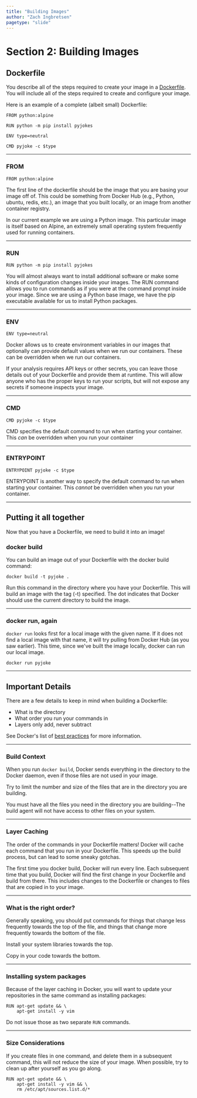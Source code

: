 ```yaml
---
title: "Building Images"
author: "Zach Ingbretsen"
pagetype: "slide"
---
```


# Section 2: Building Images
## Dockerfile
You describe all of the steps required to create your image in a [Dockerfile](https://docs.docker.com/engine/reference/builder/). You will include all of the steps required to create and configure your image.

Here is an example of a complete (albeit small) Dockerfile:

```
FROM python:alpine

RUN python -m pip install pyjokes

ENV type=neutral

CMD pyjoke -c $type
```

---

### FROM
```
FROM python:alpine
```
The first line of the dockerfile should be the image that you are basing your image off of. This could be something from Docker Hub (e.g., Python, ubuntu, redis, etc.), an image that you built locally, or an image from another container registry.

In our current example we are using a Python image. This particular image is itself based on Alpine, an extremely small operating system frequently used for running containers.

---
 
### RUN
```
RUN python -m pip install pyjokes
```
You will almost always want to install additional software or make some kinds of configuration changes inside your images. The RUN command allows you to run commands as if you were at the command prompt inside your image. Since we are using a Python base image, we have the pip executable available for us to install Python packages.


---

### ENV
```
ENV type=neutral
```
Docker allows us to create environment variables in our images that optionally can provide default values when we run our containers. These can be overridden when we run our containers.

If your analysis requires API keys or other secrets, you can leave those details out of your Dockerfile and provide them at runtime. This will allow anyone who has the proper keys to run your scripts, but will not expose any secrets if someone inspects your image.

---

### CMD
```
CMD pyjoke -c $type
```
CMD specifies the default command to run when starting your container. This *can* be overridden when you run your container

---

### ENTRYPOINT
```
ENTRYPOINT pyjoke -c $type
```
ENTRYPOINT is another way to specify the default command to run when starting your container. This *cannot* be overridden when you run your container.

---

## Putting it all together
Now that you have a Dockerfile, we need to build it into an image!

### docker build
You can build an image out of your Dockerfile with the docker build command:

```
docker build -t pyjoke .
```

Run this command in the directory where you have your Dockerfile. This will build an image with the tag (-t) specified. The dot indicates that Docker should use the current directory to build the image.

---

### docker run, again
`docker run` looks first for a local image with the given name. If it does not
find a local image with that name, it will try pulling from Docker Hub (as you
saw earlier). This time, since we've built the image locally, docker can run our
local image.

```
docker run pyjoke
```

---

## Important Details
There are a few details to keep in mind when building a Dockerfile:
- What is the directory
- What order you run your commands in
- Layers only add, never subtract

See Docker's list of [best practices](https://docs.docker.com/develop/develop-images/dockerfile_best-practices/) for more information.

---

### Build Context
When you run `docker build`, Docker sends everything in the directory to the Docker daemon, even if those files are not used in your image.

Try to limit the number and size of the files that are in the directory you are building.

You must have all the files you need in the directory you are building--The build agent will not have access to other files on your system.

---

### Layer Caching
The order of the commands in your Dockerfile matters! Docker will cache each command that you run in your Dockerfile. This speeds up the build process, but can lead to some sneaky gotchas.

The first time you docker build, Docker will run every line. Each subsequent time that you build, Docker will find the first change in your Dockerfile and build from there. This includes changes to the Dockerfile or changes to files that are copied in to your image.

---

### What is the right order?
Generally speaking, you should put commands for things that change less frequently towards the top of the file, and things that change more frequently towards the bottom of the file.

Install your system libraries towards the top.

Copy in your code towards the bottom.

---

### Installing system packages
Because of the layer caching in Docker, you will want to update your repositories in the same command as installing packages:
```
RUN apt-get update && \
    apt-get install -y vim
```

Do not issue those as two separate `RUN` commands.

---

### Size Considerations
If you create files in one command, and delete them in a subsequent command, this will not reduce the size of your image. When possible, try to clean up after yourself as you go along.

```
RUN apt-get update && \
    apt-get install -y vim && \
    rm /etc/apt/sources.list.d/*
```
